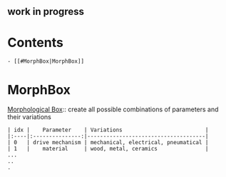 ## work in progress

# Contents #
    - [[#MorphBox|MorphBox]]

# MorphBox #

[Morphological Box](https://en.wikipedia.org/wiki/Morphological_box):: create all possible combinations of parameters and their variations


	| idx |    Parameter    | Variations                          |
	|:----|:---------------:|-------------------------------------|
	| 0   | drive mechanism | mechanical, electrical, pneumatical |
	| 1   |    material     | wood, metal, ceramics               |
	...
	..
	.

